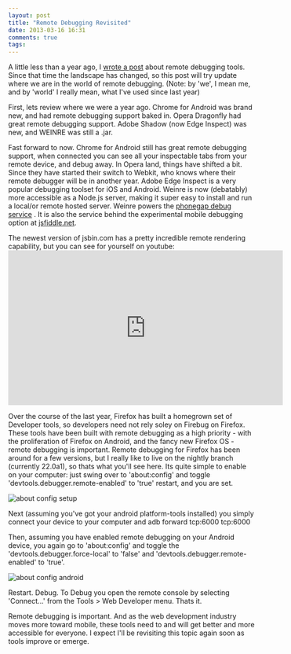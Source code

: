 ```yaml
---
layout: post
title: "Remote Debugging Revisited"
date: 2013-03-16 16:31
comments: true
tags: 
---
```


A little less than a year ago, I [wrote a post](http://cgack.com/blog/2012/05/remote-debugging-tools/) about remote debugging tools. Since that time the landscape has changed, so this post will try update where we are in the world of remote debugging. (Note: by 'we', I mean me, and by 'world' I really mean, what I've used since last year)

First, lets review where we were a year ago. Chrome for Android was brand new, and had remote debugging support baked in. Opera Dragonfly had great remote debugging support. Adobe Shadow (now Edge Inspect) was new, and WEINRE was still a .jar.  

Fast forward to now. Chrome for Android still has great remote debugging support, when connected you can see all your inspectable tabs from your remote device, and debug away. In Opera land, things have shifted a bit. Since they have started their switch to Webkit, who knows where their remote debugger will be in another year. Adobe Edge Inspect is a very popular debugging toolset for iOS and Android. Weinre is now (debatably) more accessible as a Node.js server, making it super easy to install and run a local/or remote hosted server. Weinre powers the [phonegap debug service](http://debug.phonegap.com) . It is also the service behind the experimental mobile debugging option at [jsfiddle.net](http://jsfiddle.net). 

The newest version of jsbin.com has a pretty incredible remote rendering capability, but you can see for yourself on youtube: <iframe width="560" height="315" src="http://www.youtube.com/embed/nXeGK1i-YgQ?list=PLXmT1r4krsTooRDWOrIu23P3SEZ3luIUq" frameborder="0" allowfullscreen></iframe> 

Over the course of the last year, Firefox has built a homegrown set of Developer tools, so developers need not rely soley on Firebug on Firefox. These tools have been built with remote debugging as a high priority - with the proliferation of Firefox on Android, and the fancy new Firefox OS - remote debugging is important. Remote debugging for Firefox has been around for a few versions, but I really like to live on the nightly branch (currently 22.0a1), so thats what you'll see here. Its quite simple to enable on your computer: just swing over to 'about:config' and toggle 'devtools.debugger.remote-enabled' to 'true' restart, and you are set. 

![about config setup](../images/about_config_remote.png)

Next (assuming you've got your android platform-tools installed) you simply connect your device to your computer and 
	adb forward tcp:6000 tcp:6000

Then, assuming you have enabled remote debugging on your Android device, you again go to 'about:config' and toggle the 'devtools.debugger.force-local' to 'false' and 'devtools.debugger.remote-enabled' to 'true'.

![about config android](../images/about_config_android.png)

Restart. Debug. To Debug you open the remote console by selecting 'Connect...' from the Tools > Web Developer menu. Thats it.

Remote debugging is important. And as the web development industry moves more toward mobile, these tools need to and will get better and more accessible for everyone. I expect I'll be revisiting this topic again soon as tools improve or emerge.
